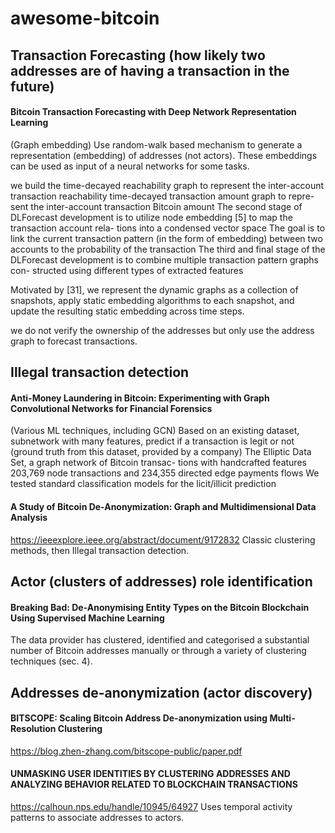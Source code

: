 # awesome-bitcoin

## Transaction Forecasting (how likely two addresses are of having a transaction in the future)

#### Bitcoin Transaction Forecasting with Deep Network Representation Learning
(Graph embedding)
Use random-walk based mechanism to generate a representation (embedding) of addresses (not actors). These embeddings can be used as input of a neural networks for some tasks.

we build the time-decayed reachability graph to represent the inter-account transaction reachability
time-decayed transaction amount graph to repre- sent the inter-account transaction Bitcoin amount
The second stage of DLForecast development is to utilize node embedding [5] to map the transaction account rela- tions into a condensed vector space
The goal is to link the current transaction pattern (in the form of embedding) between two accounts to the probability of the transaction
The third and final stage of the DLForecast development is to combine multiple transaction pattern graphs con- structed using different types of extracted features

Motivated by [31], we represent the dynamic graphs as a collection of snapshots, apply static embedding algorithms to each snapshot, and update the resulting static embedding across time steps.

we do not verify the ownership of the addresses but only use the address graph to forecast transactions.

## Illegal transaction detection
#### Anti-Money Laundering in Bitcoin: Experimenting with Graph Convolutional Networks for Financial Forensics
(Various ML techniques, including GCN)
Based on an existing dataset, subnetwork with many features, predict if a transaction is legit or not (ground truth from this dataset, provided by a company)
The Elliptic Data Set, a graph network of Bitcoin transac- tions with handcrafted features
203,769 node transactions and 234,355 directed edge payments flows
We  tested standard classification models for the licit/illicit prediction

#### A Study of Bitcoin De-Anonymization: Graph and Multidimensional Data Analysis
https://ieeexplore.ieee.org/abstract/document/9172832
Classic clustering methods, then Illegal transaction detection.

## Actor (clusters of addresses) role identification  
#### Breaking Bad: De-Anonymising Entity Types on the Bitcoin Blockchain Using Supervised Machine Learning
The data provider has clustered, identified and categorised a substantial number of Bitcoin addresses manually or through a variety of clustering techniques (sec. 4).

## Addresses de-anonymization (actor discovery)

#### BITSCOPE: Scaling Bitcoin Address De-anonymization using Multi-Resolution Clustering
https://blog.zhen-zhang.com/bitscope-public/paper.pdf

#### UNMASKING USER IDENTITIES BY CLUSTERING ADDRESSES AND ANALYZING BEHAVIOR RELATED TO BLOCKCHAIN TRANSACTIONS
https://calhoun.nps.edu/handle/10945/64927
Uses temporal activity patterns to associate addresses to actors.
